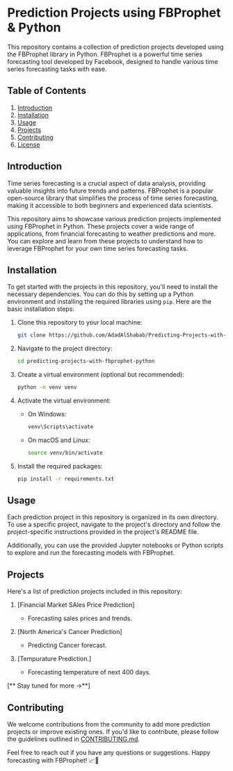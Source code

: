 # Prediction Projects using FBProphet & Python

This repository contains a collection of prediction projects developed using the FBProphet library in Python. FBProphet is a powerful time series forecasting tool developed by Facebook, designed to handle various time series forecasting tasks with ease.
## Table of Contents

1. [Introduction](#introduction)
2. [Installation](#installation)
3. [Usage](#usage)
4. [Projects](#projects)
5. [Contributing](#contributing)
6. [License](#license)

## Introduction

Time series forecasting is a crucial aspect of data analysis, providing valuable insights into future trends and patterns. FBProphet is a popular open-source library that simplifies the process of time series forecasting, making it accessible to both beginners and experienced data scientists.

This repository aims to showcase various prediction projects implemented using FBProphet in Python. These projects cover a wide range of applications, from financial forecasting to weather predictions and more. You can explore and learn from these projects to understand how to leverage FBProphet for your own time series forecasting tasks.

## Installation

To get started with the projects in this repository, you'll need to install the necessary dependencies. You can do this by setting up a Python environment and installing the required libraries using `pip`. Here are the basic installation steps:

1. Clone this repository to your local machine:

   ```bash
   git clone https://github.com/AdadAlShabab/Predicting-Projects-with-FBprophet-Python.git
   ```

2. Navigate to the project directory:

   ```bash
   cd predicting-projects-with-fbprophet-python
   ```

3. Create a virtual environment (optional but recommended):

   ```bash
   python -m venv venv
   ```

4. Activate the virtual environment:

   - On Windows:

     ```bash
     venv\Scripts\activate
     ```

   - On macOS and Linux:

     ```bash
     source venv/bin/activate
     ```

5. Install the required packages:

   ```bash
   pip install -r requirements.txt
   ```

## Usage

Each prediction project in this repository is organized in its own directory. To use a specific project, navigate to the project's directory and follow the project-specific instructions provided in the project's README file.

Additionally, you can use the provided Jupyter notebooks or Python scripts to explore and run the forecasting models with FBProphet.

## Projects

Here's a list of prediction projects included in this repository:

1. [Financial Market SAles Price Prediction]
   - Forecasting sales prices and trends.

2. [North America's Cancer Prediction]
   - Predicting Cancer forecast.

3. [Tempurature Prediction.]
   - Forecasting temperature of next 400 days.
     
[**  Stay tuned for more →**]

## Contributing

We welcome contributions from the community to add more prediction projects or improve existing ones. If you'd like to contribute, please follow the guidelines outlined in [CONTRIBUTING.md](CONTRIBUTING.md).

Feel free to reach out if you have any questions or suggestions. Happy forecasting with FBProphet! 📈🔮
